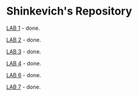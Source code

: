 # Shinkevich's Repository
[LAB 1](https://github.com/programming-653501/ShinkevichGS/tree/master/LAB%201) - done.

[LAB 2](https://github.com/programming-653501/ShinkevichGS/tree/master/LAB%202) - done.

[LAB 3](https://github.com/programming-653501/ShinkevichGS/tree/master/LAB%203) - done.

[LAB 4](https://github.com/programming-653501/ShinkevichGS/tree/master/LAB%204) - done.

[LAB 6](https://github.com/programming-653501/ShinkevichGS/tree/master/LAB%206) - done.

[LAB 7](https://github.com/programming-653501/ShinkevichGS/tree/master/LAB%207) - done.
